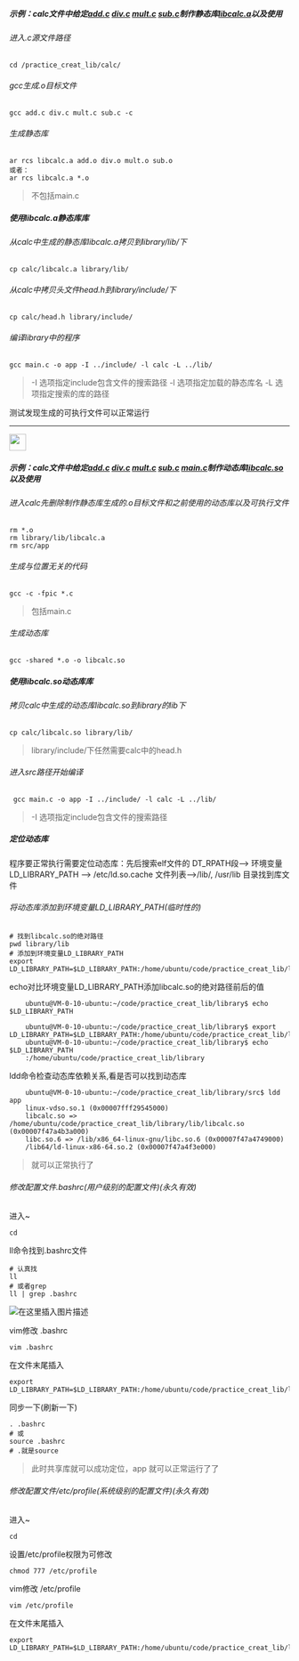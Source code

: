 
##### 示例：calc文件中给定<a href="https://github.com/yangzhiyuanDrwells/C-double-plus-learning/blob/master/practice_creat_lib/calc/add.c">add.c</a> <a href="https://github.com/yangzhiyuanDrwells/C-double-plus-learning/blob/master/practice_creat_lib/calc/div.c">div.c</a> <a href="https://github.com/yangzhiyuanDrwells/C-double-plus-learning/blob/master/practice_creat_lib/calc/mult.c">mult.c</a> <a href="https://github.com/yangzhiyuanDrwells/C-double-plus-learning/blob/master/practice_creat_lib/calc/sub.c">sub.c</a>制作静态库<a href="https://github.com/yangzhiyuanDrwells/C-double-plus-learning/blob/master/practice_creat_lib/calc/libcalc.a">libcalc.a</a>以及使用


###### 进入.c源文件路径
    
    cd /practice_creat_lib/calc/

###### gcc生成.o目标文件

    gcc add.c div.c mult.c sub.c -c

###### 生成静态库

    ar rcs libcalc.a add.o div.o mult.o sub.o
    或者：
    ar rcs libcalc.a *.o

> 不包括main.c

##### 使用libcalc.a静态库库

###### 从calc中生成的静态库libcalc.a拷贝到library/lib/下

    cp calc/libcalc.a library/lib/

###### 从calc中拷贝头文件head.h到library/include/下

    cp calc/head.h library/include/

###### 编译library中的程序

    gcc main.c -o app -I ../include/ -l calc -L ../lib/

> -I 选项指定include包含文件的搜索路径
> -l 选项指定加载的静态库名
> -L 选项指定搜索的库的路径

测试发现生成的可执行文件可以正常运行



---

<img src="https://img-blog.csdnimg.cn/20210627130043671.png" height=30>





##### 示例：calc文件中给定<a href="https://github.com/yangzhiyuanDrwells/C-double-plus-learning/blob/master/practice_creat_lib/calc/add.c">add.c</a> <a href="https://github.com/yangzhiyuanDrwells/C-double-plus-learning/blob/master/practice_creat_lib/calc/div.c">div.c</a> <a href="https://github.com/yangzhiyuanDrwells/C-double-plus-learning/blob/master/practice_creat_lib/calc/mult.c">mult.c</a> <a href="https://github.com/yangzhiyuanDrwells/C-double-plus-learning/blob/master/practice_creat_lib/calc/sub.c">sub.c</a> <a href="https://github.com/yangzhiyuanDrwells/C-double-plus-learning/blob/master/practice_creat_lib/calc/main.c">main.c</a>制作动态库<a href="https://github.com/yangzhiyuanDrwells/C-double-plus-learning/blob/master/practice_creat_lib/calc//libcalc.so">libcalc.so</a>以及使用


###### 进入calc先删除制作静态库生成的.o目标文件和之前使用的动态库以及可执行文件

    rm *.o
    rm library/lib/libcalc.a
    rm src/app
    

###### 生成与位置无关的代码

    gcc -c -fpic *.c

> 包括main.c

###### 生成动态库

    gcc -shared *.o -o libcalc.so


##### 使用libcalc.so动态库库


###### 拷贝calc中生成的动态库libcalc.so到library的lib下

    cp calc/libcalc.so library/lib/

> library/include/下任然需要calc中的head.h



###### 进入src路径开始编译


     gcc main.c -o app -I ../include/ -l calc -L ../lib/

> -I 选项指定include包含文件的搜索路径





##### 定位动态库

程序要正常执行需要定位动态库：先后搜索elf文件的 DT_RPATH段——> 环境变量 LD_LIBRARY_PATH ——> /etc/ld.so.cache 文件列表——>/lib/, /usr/lib 目录找到库文件



###### 将动态库添加到环境变量LD_LIBRARY_PATH(临时性的)

    # 找到libcalc.so的绝对路径
    pwd library/lib
    # 添加到环境变量LD_LIBRARY_PATH
    export LD_LIBRARY_PATH=$LD_LIBRARY_PATH:/home/ubuntu/code/practice_creat_lib/library/lib

echo对比环境变量LD_LIBRARY_PATH添加libcalc.so的绝对路径前后的值

```
    ubuntu@VM-0-10-ubuntu:~/code/practice_creat_lib/library$ echo $LD_LIBRARY_PATH
    
    ubuntu@VM-0-10-ubuntu:~/code/practice_creat_lib/library$ export LD_LIBRARY_PATH=$LD_LIBRARY_PATH:/home/ubuntu/code/practice_creat_lib/library/lib
    ubuntu@VM-0-10-ubuntu:~/code/practice_creat_lib/library$ echo $LD_LIBRARY_PATH
    :/home/ubuntu/code/practice_creat_lib/library
```

ldd命令检查动态库依赖关系,看是否可以找到动态库

```
    ubuntu@VM-0-10-ubuntu:~/code/practice_creat_lib/library/src$ ldd app
	linux-vdso.so.1 (0x00007fff29545000)
	libcalc.so => /home/ubuntu/code/practice_creat_lib/library/lib/libcalc.so (0x00007f47a4b3a000)
	libc.so.6 => /lib/x86_64-linux-gnu/libc.so.6 (0x00007f47a4749000)
	/lib64/ld-linux-x86-64.so.2 (0x00007f47a4f3e000)
```

> 就可以正常执行了


###### 修改配置文件.bashrc(用户级别的配置文件)(永久有效)

进入~

    cd

ll命令找到.bashrc文件

    # 认真找
    ll
    # 或者grep
    ll | grep .bashrc

![在这里插入图片描述](https://img-blog.csdnimg.cn/20210627120549529.png)

vim修改 .bashrc

    vim .bashrc

在文件末尾插入

```
export LD_LIBRARY_PATH=$LD_LIBRARY_PATH:/home/ubuntu/code/practice_creat_lib/library/lib
```

同步一下(刷新一下)

```
. .bashrc
# 或
source .bashrc
# .就是source
```

> 此时共享库就可以成功定位，app 就可以正常运行了了


###### 修改配置文件/etc/profile(系统级别的配置文件)(永久有效)


进入~

    cd

设置/etc/profile权限为可修改

    chmod 777 /etc/profile

vim修改 /etc/profile

    vim /etc/profile


在文件末尾插入

```
export LD_LIBRARY_PATH=$LD_LIBRARY_PATH:/home/ubuntu/code/practice_creat_lib/library/lib
```

